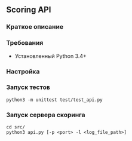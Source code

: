 ## Scoring API

### Краткое описание


### Требования
* Установленный Python 3.4+

### Настройка

### Запуск тестов
```
python3 -m unittest test/test_api.py
```

### Запуск сервера скоринга
```
cd src/
python3 api.py [-p <port> -l <log_file_path>]
```